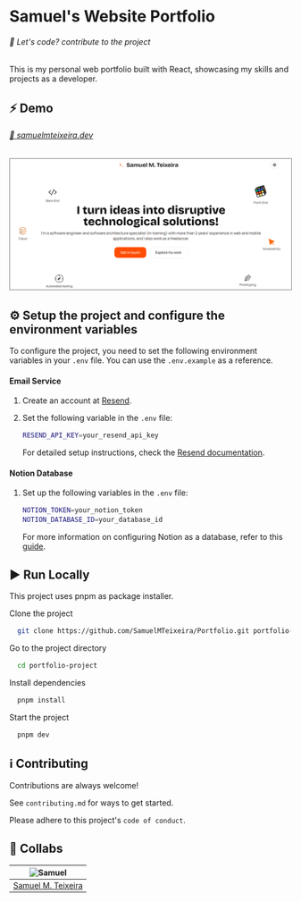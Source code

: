 # Samuel's Website Portfolio
###### 🚀 Let's code? contribute to the project

This is my personal web portfolio built with React, showcasing my skills and projects as a developer.
## ⚡️ Demo
###### [🔗 samuelmteixeira.dev](https://samuelmteixeira.dev)

<img src= "public/preview.png" alt="your-image-description" style="border: 0.5px solid grey;">

## ⚙️ Setup the project and configure the environment variables

To configure the project, you need to set the following environment variables in your `.env` file. You can use the `.env.example` as a reference.

#### Email Service
1. Create an account at [Resend](https://resend.com).
2. Set the following variable in the `.env` file:

   ```bash
   RESEND_API_KEY=your_resend_api_key
   ```

   For detailed setup instructions, check the [Resend documentation](https://resend.com/docs/introduction).

#### Notion Database
1. Set up the following variables in the `.env` file:

   ```bash
   NOTION_TOKEN=your_notion_token
   NOTION_DATABASE_ID=your_database_id
   ```

   For more information on configuring Notion as a database, refer to this [guide](https://dev.to/iamhectorsosa/using-notion-as-your-database-2k15).

## ▶️ Run Locally

This project uses pnpm as package installer.

Clone the project

```bash
  git clone https://github.com/SamuelMTeixeira/Portfolio.git portfolio-project
```

Go to the project directory

```bash
  cd portfolio-project
```

Install dependencies

```bash
  pnpm install
```

Start the project

```bash
  pnpm dev
```

## ℹ️ Contributing

Contributions are always welcome!

See `contributing.md` for ways to get started.

Please adhere to this project's `code of conduct`.
## 🤝 Collabs

| ![Samuel](https://avatars.githubusercontent.com/u/91707483?s=150) |
| ----------------------------------------------------------------- |
| [Samuel M. Teixeira](https://github.com/SamuelMTeixeira)          |